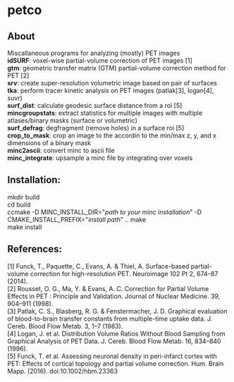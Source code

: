 # petco  
## About  
Miscallaneous programs for analyzing (mostly) PET images  
**idSURF**: voxel-wise partial-volume correction of PET images [1]  
**gtm**: geometric transfer matrix (GTM) partial-volume correction method for PET [2]  
**srv**: create super-resolution volumetric image based on pair of surfaces  
**tka**: perform tracer kinetic analysis on PET images (patlak[3], logan[4], suvr)   
**surf_dist**: calculate geodesic surface distance from a roi [5]  
**mincgroupstats**: extract statistics for multiple images with multiple atlases/binary masks (surface or volumetric)  
**surf_defrag**: degfragment (remove holes) in a surface roi [5]  
**crop_to_mask**: crop an image to the accordin to the min/max z, y, and x dimensions of a binary mask  
**minc2ascii**: convert minc to ascii file  
**minc_integrate**: upsample a minc file by integrating over voxels  

## Installation:  
mkdir build  
cd build   
ccmake -D MINC_INSTALL_DIR="*path to your minc installation*" -D CMAKE_INSTALL_PREFIX="*install path*" .. 
make  
make install  

## References:
[1] Funck, T., Paquette, C., Evans, A. & Thiel, A. Surface-based partial-volume correction for high-resolution PET. Neuroimage 102 Pt 2, 674–87 (2014).  
[2] Rousset, O. G., Ma, Y. & Evans, A. C. Correction for Partial Volume Effects in PET : Principle and Validation. Journal of Nuclear Medicine. 39, 904–911 (1998).  
[3] Patlak, C. S., Blasberg, R. G. & Fenstermacher, J. D. Graphical evaluation of blood-to-brain transfer constants from multiple-time uptake data. J. Cereb. Blood Flow Metab. 3, 1–7 (1983).  
[4] Logan, J. et al. Distribution Volume Ratios Without Blood Sampling from Graphical Analysis of PET Data. J. Cereb. Blood Flow Metab. 16, 834–840 (1996).  
[5] Funck, T. et al. Assessing neuronal density in peri-infarct cortex with PET: Effects of cortical topology and partial volume correction. Hum. Brain Mapp. (2016). doi:10.1002/hbm.23363  
